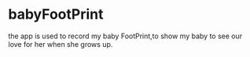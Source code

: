 babyFootPrint
=============

the app is used to record my baby FootPrint,to show my baby to see our love for her when she grows up.

